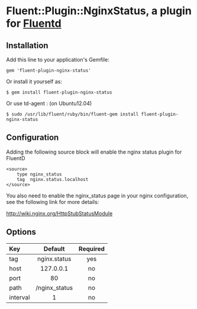 # Fluent::Plugin::NginxStatus, a plugin for [Fluentd](http://fluentd.org)

## Installation

Add this line to your application's Gemfile:

    gem 'fluent-plugin-nginx-status'

Or install it yourself as:

    $ gem install fluent-plugin-nginx-status

Or use td-agent : (on Ubuntu12.04)

    $ sudo /usr/lib/fluent/ruby/bin/fluent-gem install fluent-plugin-nginx-status

## Configuration

Adding the following source block will enable the nginx status plugin for FluentD

    <source>
        type nginx_status
        tag  nginx.status.localhost
    </source>

You also need to enable the nginx_status page in your nginx configuration, see the following link for more details:

http://wiki.nginx.org/HttpStubStatusModule

## Options
| Key           | Default       | Required  |
|:------------- |:-------------:|:---------:|
| tag           | nginx.status  |    yes    |
| host          | 127.0.0.1     |    no     |
| port          | 80            |    no     |
| path          | /nginx_status |    no     |
| interval      | 1             |    no     |
